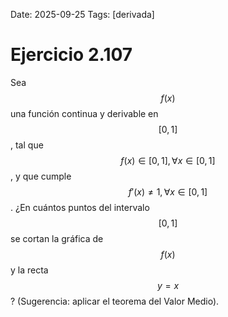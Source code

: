 Date: 2025-09-25
Tags: [derivada]

# Ejercicio 2.107

 
Sea  $$ f ( x )$$   una función continua y derivable en  $$ [  0, 1  ]$$  , tal que  $$ f ( x )  \in [  0, 1  ] ,  \forall  x  \in [  0, 1  ]$$  , y que cumple  $$ f'( x )  \neq  1, \forall  x  \in [  0, 1  ]$$  . ¿En cuántos puntos del intervalo  $$ [  0, 1  ]$$   se cortan la gráfica de  $$ f ( x )$$   y la recta  $$ y = x$$  ? (Sugerencia: aplicar el teorema del Valor Medio).
